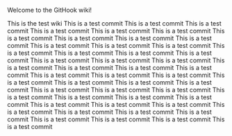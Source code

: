 Welcome to the GitHook wiki!

This is the test wiki
This is a test commit
This is a test commit
This is a test commit
This is a test commit
This is a test commit
This is a test commit
This is a test commit
This is a test commit
This is a test commit
This is a test commit
This is a test commit
This is a test commit
This is a test commit
This is a test commit
This is a test commit
This is a test commit
This is a test commit
This is a test commit
This is a test commit
This is a test commit
This is a test commit
This is a test commit
This is a test commit
This is a test commit
This is a test commit
This is a test commit
This is a test commit
This is a test commit
This is a test commit
This is a test commit
This is a test commit
This is a test commit
This is a test commit
This is a test commit
This is a test commit
This is a test commit
This is a test commit
This is a test commit
This is a test commit
This is a test commit
This is a test commit
This is a test commit
This is a test commit
This is a test commit
This is a test commit
This is a test commit
This is a test commit
This is a test commit
This is a test commit
